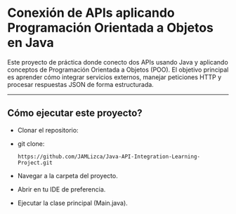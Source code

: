 # Conexión de APIs aplicando Programación Orientada a Objetos en Java

Este proyecto de práctica donde conecto dos APIs usando Java y aplicando conceptos de Programación Orientada a Objetos (POO).
El objetivo principal es aprender cómo integrar servicios externos, manejar peticiones HTTP y procesar respuestas JSON de forma estructurada.

----

## Cómo ejecutar este proyecto?

-  Clonar el repositorio:

- git clone:       
        
      https://github.com/JAMLizca/Java-API-Integration-Learning-Project.git

- Navegar a la carpeta del proyecto.


- Abrir en tu IDE de preferencia.


- Ejecutar la clase principal (Main.java).
